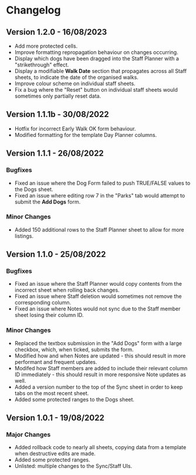 # Changelog

## Version 1.2.0 - 16/08/2023

* Add more protected cells.
* Improve formatting repropagation behaviour on changes occurring.
* Display which dogs have been dragged into the Staff Planner with a "strikethrough" effect.
* Display a modifiable **Walk Date** section that propagates across all Staff sheets, to indicate the date of the organised walks.
* Improve colour scheme on individual staff sheets.
* Fix a bug where the "Reset" button on individual staff sheets would sometimes only partially reset data.

## Version 1.1.1b - 30/08/2022

* Hotfix for incorrect Early Walk OK form behaviour.
* Modified formatting for the template Day Planner columns.

## Version 1.1.1 - 26/08/2022

### Bugfixes

* Fixed an issue where the Dog Form failed to push TRUE/FALSE values to the Dogs sheet.
* Fixed an issue where editing row 7 in the "Parks" tab would attempt to submit the **Add Dogs** form.

### Minor Changes

* Added 150 additional rows to the Staff Planner sheet to allow for more listings.

## Version 1.1.0 - 25/08/2022

### Bugfixes

* Fixed an issue where the Staff Planner would copy contents from the incorrect sheet when rolling back changes.
* Fixed an issue where Staff deletion would sometimes not remove the corresponding column.
* Fixed an issue where Notes would not sync due to the Staff member sheet losing their column ID.

### Minor Changes

* Replaced the textbox submission in the "Add Dogs" form with a large checkbox, which, when ticked, submits the form.
* Modified how and when Notes are updated - this should result in more performant and frequent updates.
* Modifed how Staff members are added to include their relevant column ID immediately - this should result in more responsive Note updates as well.
* Added a version number to the top of the Sync sheet in order to keep tabs on the most recent sheet.
* Added some protected ranges to the Dogs sheet.

## Version 1.0.1 - 19/08/2022

### Major Changes

* Added rollback code to nearly all sheets, copying data from a template when destructive edits are made.
* Added some protected ranges.
* Unlisted: multiple changes to the Sync/Staff UIs.
